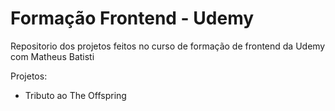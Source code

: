 # Formação Frontend - Udemy
Repositorio dos projetos feitos no curso de formação de frontend da Udemy com Matheus Batisti

Projetos:
- Tributo ao The Offspring
